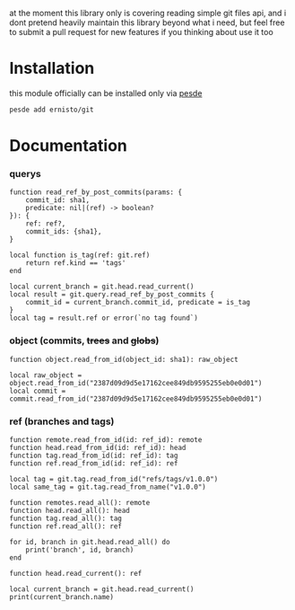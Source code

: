 at the moment this library only is covering reading simple git files api, and i dont
pretend heavily maintain this library beyond what i need, but feel free to submit
a pull request for new features if you thinking about use it too

# Installation
this module officially can be installed only via [pesde](https://github.com/pesde-pkg/pesde)
```bash
pesde add ernisto/git
```

# Documentation

### querys
```luau
function read_ref_by_post_commits(params: {
    commit_id: sha1,
    predicate: nil|(ref) -> boolean?
}): {
    ref: ref?,
    commit_ids: {sha1},
}

local function is_tag(ref: git.ref)
    return ref.kind == 'tags'
end

local current_branch = git.head.read_current()
local result = git.query.read_ref_by_post_commits {
    commit_id = current_branch.commit_id, predicate = is_tag
}
local tag = result.ref or error(`no tag found`)
```

### object (commits, ~~trees~~ and ~~globs~~)

```luau
function object.read_from_id(object_id: sha1): raw_object

local raw_object = object.read_from_id("2387d09d9d5e17162cee849db9595255eb0e0d01")
local commit = commit.read_from_id("2387d09d9d5e17162cee849db9595255eb0e0d01")
```

### ref (branches and tags)

```luau
function remote.read_from_id(id: ref_id): remote
function head.read_from_id(id: ref_id): head
function tag.read_from_id(id: ref_id): tag
function ref.read_from_id(id: ref_id): ref

local tag = git.tag.read_from_id("refs/tags/v1.0.0")
local same_tag = git.tag.read_from_name("v1.0.0")
```

```luau
function remotes.read_all(): remote
function head.read_all(): head
function tag.read_all(): tag
function ref.read_all(): ref

for id, branch in git.head.read_all() do
    print('branch', id, branch)
end
```

```luau
function head.read_current(): ref

local current_branch = git.head.read_current()
print(current_branch.name)
```